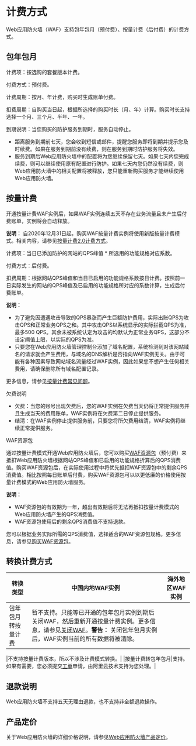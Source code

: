 # 计费方式

Web应用防火墙（WAF）支持包年包月（预付费）、按量计费（后付费）的计费方式。

## 包年包月

计费项：按选购的套餐版本计费。

付费方式：预付费。

计费周期：按月、年计费，购买时生成账单付费。

扣费周期：自购买当日起，根据所选择的购买时长（月、年）计算。购买时长支持选择一个月、三个月、半年、一年。

到期说明：当您购买的防护服务到期时，服务自动停止。

-   距离服务到期前七天，您会收到短信或邮件，提醒您服务即将到期并提示您及时续费。如果在服务到期前没有续费，则在服务到期时防护服务将失效。
-   服务到期后Web应用防火墙中的配置将为您继续保留七天。如果七天内您完成续费，则可以继续使用原有配置进行防护。如果七天内您仍然没有续费，则Web应用防火墙中的相关配置将被释放，您只能重新购买服务才能继续使用Web应用防火墙。

## 按量计费

开通按量计费WAF实例后，如果WAF实例连续五天不存在业务流量且未产生后付费账单，实例将会自动释放。

**说明：** 自2020年12月31日起，购买WAF按量计费实例将使用新版按量计费模式。相关内容，请参见[按量计费2.0计费方式](/cn.zh-CN/计费与开通服务/按量计费2.0计费方式.md)。

计费项：当日已添加防护的网站的QPS峰值 \* 所选用的功能规格对应系数。

付费方式：后付费。

扣费周期：根据网站QPS峰值和当日已启用的功能规格系数按日计费。按照前一日实际发生的网站的QPS峰值及已启用的功能规格所对应的系数计算，生成后付费账单。

**说明：**

-   为了避免因遭遇攻击导致的QPS暴涨而产生巨额防护费用，实际出账QPS为攻击QPS和正常业务QPS之和。其中攻击QPS以系统显示的实际拦截QPS为准，最多500 QPS。其余未被系统认定为攻击的均默认为正常业务QPS，这部分不设定阈值上限，以实际的QPS为准。
-   只要您在Web应用防火墙管理控制台添加了域名配置，系统检测到对该网站域名的请求就会产生费用，与域名的DNS解析是否指向WAF实例无关。由于可能有各种因素导致网站域名流量经过WAF实例，因此如果您不想产生任何相关费用，请确保删除所有域名配置记录。

更多信息，请参见[按量计费常见问题]()。

欠费说明

-   欠费：当您的账号出现欠费后，您的WAF实例在欠费当天仍将正常提供服务并且生成当天的费用账单，WAF实例将在欠费第二日停止提供服务。
-   结清：在WAF实例停止提供服务前，只要您将所欠费用结清，WAF实例将继续正常提供服务。

WAF资源包

通过按量计费模式开通Web应用防火墙后，您可以购买[WAF资源包](https://common-buy.aliyun.com/?commodityCode=waf_rsrcpack_bag#/buy)（预付费）来抵扣Web应用防火墙根据网站QPS峰值和已启用的功能规格折算后的QPS消费值。购买WAF资源包后，在实际使用过程中将优先抵扣WAF资源包中的剩余QPS消费值。相比按照每日账单后付费，购买WAF资源包可以以更低廉的价格使用按量计费模式的Web应用防火墙服务。

**说明：**

-   WAF资源包的有效期为一年，超出有效期后将无法再抵扣按量计费模式的Web应用防火墙产生的QPS消费值。
-   WAF资源包使用后的剩余QPS消费值不支持退款。

您可以根据业务实际所需的QPS消费值，选择适合的WAF资源包规格。更多信息，请参见[购买WAF资源包](/cn.zh-CN/计费与开通服务/购买Web应用防火墙资源包.md)。

## 转换计费方式

|转换类型|中国内地WAF实例|海外地区WAF实例|
|----|---------|---------|
|包年包月转按量计费|暂不支持。只能等已开通的包年包月实例到期后关闭WAF，然后重新开通按量计费实例。更多信息，请参见[关闭WAF](/cn.zh-CN/系统管理/关闭WAF.md)。**警告：** 关闭包年包月实例后，WAF实例当前的所有数据将被清除。

|不支持按量计费版本，所以不涉及计费模式转换。|
|按量计费转包年包月|支持。如果有需要，您必须提交[工单](https://selfservice.console.aliyun.com/ticket/category/waf/today)申请，由阿里云技术支持为您处理。|

## 退款说明

Web应用防火墙不支持五天无理由退款，也不支持非全额退款操作。

## 产品定价

关于Web应用防火墙的详细价格说明，请参见[Web应用防火墙产品定价](https://www.aliyun.com/price/product#/waf/detail)。

